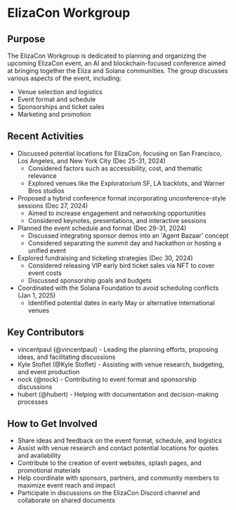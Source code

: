 # ElizaCon Workgroup

## Purpose
The ElizaCon Workgroup is dedicated to planning and organizing the upcoming ElizaCon event, an AI and blockchain-focused conference aimed at bringing together the Eliza and Solana communities. The group discusses various aspects of the event, including:
- Venue selection and logistics
- Event format and schedule
- Sponsorships and ticket sales
- Marketing and promotion

## Recent Activities
- Discussed potential locations for ElizaCon, focusing on San Francisco, Los Angeles, and New York City (Dec 25-31, 2024)
  - Considered factors such as accessibility, cost, and thematic relevance
  - Explored venues like the Exploratorium SF, LA backlots, and Warner Bros studios
- Proposed a hybrid conference format incorporating unconference-style sessions (Dec 27, 2024)
  - Aimed to increase engagement and networking opportunities
  - Considered keynotes, presentations, and interactive sessions
- Planned the event schedule and format (Dec 29-31, 2024)
  - Discussed integrating sponsor demos into an 'Agent Bazaar' concept
  - Considered separating the summit day and hackathon or hosting a unified event
- Explored fundraising and ticketing strategies (Dec 30, 2024)
  - Considered releasing VIP early bird ticket sales via NFT to cover event costs
  - Discussed sponsorship goals and budgets
- Coordinated with the Solana Foundation to avoid scheduling conflicts (Jan 1, 2025)
  - Identified potential dates in early May or alternative international venues

## Key Contributors
- vincentpaul (@vincentpaul) - Leading the planning efforts, proposing ideas, and facilitating discussions
- Kyle Stoflet (@Kyle Stoflet) - Assisting with venue research, budgeting, and event production
- nock (@nock) - Contributing to event format and sponsorship discussions
- hubert (@hubert) - Helping with documentation and decision-making processes

## How to Get Involved
- Share ideas and feedback on the event format, schedule, and logistics
- Assist with venue research and contact potential locations for quotes and availability
- Contribute to the creation of event websites, splash pages, and promotional materials
- Help coordinate with sponsors, partners, and community members to maximize event reach and impact
- Participate in discussions on the ElizaCon Discord channel and collaborate on shared documents
